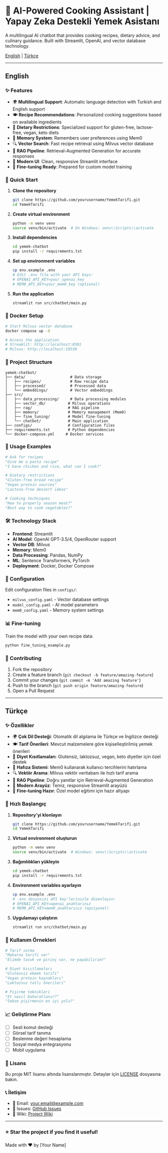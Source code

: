 # 🍳 AI-Powered Cooking Assistant | Yapay Zeka Destekli Yemek Asistanı

A multilingual AI chatbot that provides cooking recipes, dietary advice, and culinary guidance. Built with Streamlit, OpenAI, and vector database technology.

[English](#english) | [Türkçe](#türkçe)

---

## English

### ✨ Features

- 🌍 **Multilingual Support**: Automatic language detection with Turkish and English support
- 🍽️ **Recipe Recommendations**: Personalized cooking suggestions based on available ingredients
- 🥗 **Dietary Restrictions**: Specialized support for gluten-free, lactose-free, vegan, keto diets
- 🧠 **Memory System**: Remembers user preferences using Mem0
- 🔍 **Vector Search**: Fast recipe retrieval using Milvus vector database
- 🤖 **RAG Pipeline**: Retrieval-Augmented Generation for accurate responses
- 📱 **Modern UI**: Clean, responsive Streamlit interface
- 🔧 **Fine-tuning Ready**: Prepared for custom model training

### 🚀 Quick Start

1. **Clone the repository**
   ```bash
   git clone https://github.com/yourusername/YemekTarifi.git
   cd YemekTarifi
   ```

2. **Create virtual environment**
   ```bash
   python -m venv venv
   source venv/bin/activate  # On Windows: venv\\Scripts\\activate
   ```

3. **Install dependencies**
   ```bash
   cd yemek-chatbot
   pip install -r requirements.txt
   ```

4. **Set up environment variables**
   ```bash
   cp env.example .env
   # Edit .env file with your API keys:
   # OPENAI_API_KEY=your_openai_key
   # MEM0_API_KEY=your_mem0_key (optional)
   ```

5. **Run the application**
   ```bash
   streamlit run src/chatbot/main.py
   ```

### 🐳 Docker Setup

```bash
# Start Milvus vector database
docker compose up -d

# Access the application
# Streamlit: http://localhost:8501
# Milvus: http://localhost:19530
```

### 📁 Project Structure

```
yemek-chatbot/
├── data/                    # Data storage
│   ├── recipes/             # Raw recipe data
│   ├── processed/           # Processed data
│   └── embeddings/          # Vector embeddings
├── src/
│   ├── data_processing/     # Data processing modules
│   ├── vector_db/          # Milvus operations
│   ├── rag/                # RAG pipeline
│   ├── memory/             # Memory management (Mem0)
│   ├── fine_tuning/        # Model fine-tuning
│   └── chatbot/            # Main application
├── configs/                # Configuration files
├── requirements.txt        # Python dependencies
└── docker-compose.yml     # Docker services
```

### 🎯 Usage Examples

```python
# Ask for recipes
"Give me a pasta recipe"
"I have chicken and rice, what can I cook?"

# Dietary restrictions
"Gluten-free bread recipe"
"Vegan protein sources"
"Lactose-free dessert ideas"

# Cooking techniques
"How to properly season meat?"
"Best way to cook vegetables?"
```

### 🛠️ Technology Stack

- **Frontend**: Streamlit
- **AI Model**: OpenAI GPT-3.5/4, OpenRouter support
- **Vector DB**: Milvus
- **Memory**: Mem0
- **Data Processing**: Pandas, NumPy
- **ML**: Sentence Transformers, PyTorch
- **Deployment**: Docker, Docker Compose

### 🔧 Configuration

Edit configuration files in `configs/`:
- `milvus_config.yaml` - Vector database settings
- `model_config.yaml` - AI model parameters
- `mem0_config.yaml` - Memory system settings

### 📊 Fine-tuning

Train the model with your own recipe data:

```bash
python fine_tuning_example.py
```

### 🤝 Contributing

1. Fork the repository
2. Create a feature branch (`git checkout -b feature/amazing-feature`)
3. Commit your changes (`git commit -m 'Add amazing feature'`)
4. Push to the branch (`git push origin feature/amazing-feature`)
5. Open a Pull Request

---

## Türkçe

### ✨ Özellikler

- 🌍 **Çok Dil Desteği**: Otomatik dil algılama ile Türkçe ve İngilizce desteği
- 🍽️ **Tarif Önerileri**: Mevcut malzemelere göre kişiselleştirilmiş yemek önerileri
- 🥗 **Diyet Kısıtlamaları**: Glutensiz, laktozsuz, vegan, keto diyetler için özel destek
- 🧠 **Hafıza Sistemi**: Mem0 kullanarak kullanıcı tercihlerini hatırlama
- 🔍 **Vektör Arama**: Milvus vektör veritabanı ile hızlı tarif arama
- 🤖 **RAG Pipeline**: Doğru yanıtlar için Retrieval-Augmented Generation
- 📱 **Modern Arayüz**: Temiz, responsive Streamlit arayüzü
- 🔧 **Fine-tuning Hazır**: Özel model eğitimi için hazır altyapı

### 🚀 Hızlı Başlangıç

1. **Repository'yi klonlayın**
   ```bash
   git clone https://github.com/yourusername/YemekTarifi.git
   cd YemekTarifi
   ```

2. **Virtual environment oluşturun**
   ```bash
   python -m venv venv
   source venv/bin/activate  # Windows: venv\\Scripts\\activate
   ```

3. **Bağımlılıkları yükleyin**
   ```bash
   cd yemek-chatbot
   pip install -r requirements.txt
   ```

4. **Environment variables ayarlayın**
   ```bash
   cp env.example .env
   # .env dosyasını API key'lerinizle düzenleyin:
   # OPENAI_API_KEY=openai_anahtarınız
   # MEM0_API_KEY=mem0_anahtarınız (opsiyonel)
   ```

5. **Uygulamayı çalıştırın**
   ```bash
   streamlit run src/chatbot/main.py
   ```

### 🎯 Kullanım Örnekleri

```python
# Tarif sorma
"Makarna tarifi ver"
"Elimde tavuk ve pirinç var, ne yapabilirim?"

# Diyet kısıtlamaları
"Glutensiz ekmek tarifi"
"Vegan protein kaynakları"
"Laktozsuz tatlı önerileri"

# Pişirme teknikleri
"Et nasıl baharatlanır?"
"Sebze pişirmenin en iyi yolu?"
```

### 📈 Geliştirme Planı

- [ ] Sesli komut desteği
- [ ] Görsel tarif tanıma
- [ ] Beslenme değeri hesaplama
- [ ] Sosyal medya entegrasyonu
- [ ] Mobil uygulama

### 📄 Lisans

Bu proje MIT lisansı altında lisanslanmıştır. Detaylar için [LICENSE](LICENSE) dosyasına bakın.

### 📞 İletişim

- 📧 Email: your.email@example.com
- 🐛 Issues: [GitHub Issues](https://github.com/yourusername/YemekTarifi/issues)
- 📖 Wiki: [Project Wiki](https://github.com/yourusername/YemekTarifi/wiki)

---

### ⭐ Star the project if you find it useful!

Made with ❤️ by [Your Name]